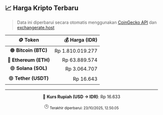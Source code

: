 

<!-- HARGA_KRIPTO -->
## 📈 Harga Kripto Terbaru

> Data ini diperbarui secara otomatis menggunakan [CoinGecko API](https://www.coingecko.com/) dan [exchangerate.host](https://exchangerate.host/)

<div align="center">

| 🪙 Token | 💰 Harga (IDR) |
|:------:|---------------:|
| 🟠 **Bitcoin (BTC)**   | Rp 1.810.019.277 |
| 🔵 **Ethereum (ETH)**  | Rp 63.889.574 |
| 🟣 **Solana (SOL)**    | Rp 3.064.707 |
| 🟢 **Tether (USDT)**   | Rp 16.643 |

---

💱 **Kurs Rupiah (USD → IDR)**: Rp 16.633

🕒 <sub>Terakhir diperbarui: 23/10/2025, 12.50.05</sub>

</div>
<!-- /HARGA_KRIPTO -->